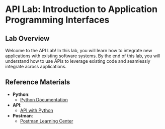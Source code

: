 # API Lab: Introduction to Application Programming Interfaces

## Lab Overview
Welcome to the API Lab! In this lab, you will learn how to integrate new applications with existing software systems. By the end of this lab, you will understand how to use APIs to leverage existing code and seamlessly integrate across applications. 

## Reference Materials
- **Python**:
  * [Python Documentation](https://docs.python.org/3/)
- **API**:
  * [API with Python](https://www.dataquest.io/blog/python-api-tutorial/)
- **Postman**:
  * [Postman Learning Center](https://learning.postman.com/)
